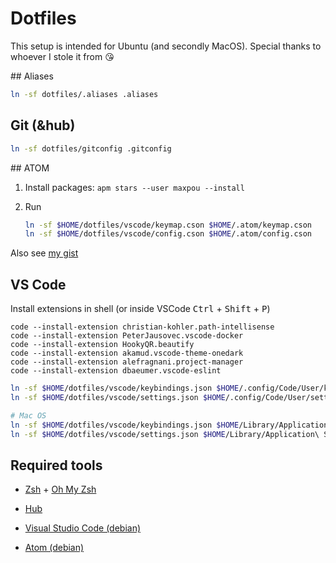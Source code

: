 # Dotfiles

This setup is intended for Ubuntu (and secondly MacOS). Special thanks to whoever I stole it from :kissing_heart:

## Aliases

```sh
ln -sf dotfiles/.aliases .aliases
```

## Git (&hub)

```sh
ln -sf dotfiles/gitconfig .gitconfig
```

## ATOM

1. Install packages: `apm stars --user maxpou --install`
2. Run

    ```sh
    ln -sf $HOME/dotfiles/vscode/keymap.cson $HOME/.atom/keymap.cson
    ln -sf $HOME/dotfiles/vscode/config.cson $HOME/.atom/config.cson
    ```

Also see [my gist](https://gist.github.com/maxpou/5828f70ba994ee3b365d)  

## VS Code

Install extensions in shell (or inside VSCode <kbd>Ctrl</kbd> + <kbd>Shift</kbd> + <kbd>P</kbd>)

```
code --install-extension christian-kohler.path-intellisense
code --install-extension PeterJausovec.vscode-docker
code --install-extension HookyQR.beautify
code --install-extension akamud.vscode-theme-onedark
code --install-extension alefragnani.project-manager
code --install-extension dbaeumer.vscode-eslint
```

```sh
ln -sf $HOME/dotfiles/vscode/keybindings.json $HOME/.config/Code/User/keybindings.json
ln -sf $HOME/dotfiles/vscode/settings.json $HOME/.config/Code/User/settings.json

# Mac OS
ln -sf $HOME/dotfiles/vscode/keybindings.json $HOME/Library/Application\ Support/Code/User/keybindings.json
ln -sf $HOME/dotfiles/vscode/settings.json $HOME/Library/Application\ Support/Code/User/settings.json
```

## Required tools

* [Zsh](https://github.com/robbyrussell/oh-my-zsh/wiki/Installing-ZSH) + [Oh My Zsh](https://github.com/robbyrussell/oh-my-zsh)
* [Hub](https://github.com/github/hub)

* [Visual Studio Code (debian)](https://code.visualstudio.com/Docs/?dv=linux64_deb)
* [Atom (debian)](https://atom.io/download/deb)
